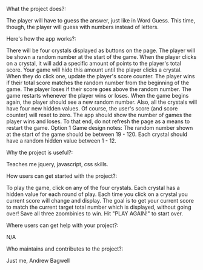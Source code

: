 What the project does?:

The player will have to guess the answer, just like in Word Guess. This time, though, the player will guess with numbers instead of letters. 

Here's how the app works?:

There will be four crystals displayed as buttons on the page.
The player will be shown a random number at the start of the game.
When the player clicks on a crystal, it will add a specific amount of points to the player's total score. 
Your game will hide this amount until the player clicks a crystal.
When they do click one, update the player's score counter.
The player wins if their total score matches the random number from the beginning of the game.
The player loses if their score goes above the random number.
The game restarts whenever the player wins or loses.
When the game begins again, the player should see a new random number. Also, all the crystals will have four new hidden values. Of course, the user's score (and score counter) will reset to zero.
The app should show the number of games the player wins and loses. To that end, do not refresh the page as a means to restart the game.
Option 1 Game design notes:
The random number shown at the start of the game should be between 19 - 120.
Each crystal should have a random hidden value between 1 - 12.

Why the project is useful?:

Teaches me jquery, javascript, css skills. 

How users can get started with the project?:

To play the game, click on any of the four crystals. Each crystal has a hidden value for each round of play. Each time you click on a crystal you current score will change and display. The goal is to get your current score to match the current target total number which is displayed, without going over! Save all three zoombinies to win. Hit "PLAY AGAIN!" to start over.

Where users can get help with your project?:

N/A

Who maintains and contributes to the project?:

Just me, Andrew Bagwell

